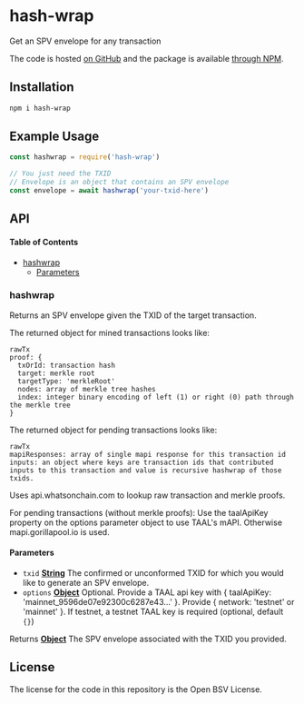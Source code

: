 # hash-wrap

Get an SPV envelope for any transaction

The code is hosted [on GitHub](https://github.com/p2ppsr/hashwrap) and the package is available [through NPM](https://www.npmjs.com/package/hash-wrap).

## Installation

```sh
npm i hash-wrap
```

## Example Usage

```js
const hashwrap = require('hash-wrap')

// You just need the TXID
// Envelope is an object that contains an SPV envelope
const envelope = await hashwrap('your-txid-here')
```

## API

<!-- Generated by documentation.js. Update this documentation by updating the source code. -->

#### Table of Contents

*   [hashwrap](#hashwrap)
    *   [Parameters](#parameters)

### hashwrap

Returns an SPV envelope given the TXID of the target transaction.

The returned object for mined transactions looks like:

    rawTx
    proof: {
      txOrId: transaction hash
      target: merkle root
      targetType: 'merkleRoot'
      nodes: array of merkle tree hashes
      index: integer binary encoding of left (1) or right (0) path through the merkle tree
    }

The returned object for pending transactions looks like:

    rawTx
    mapiResponses: array of single mapi response for this transaction id
    inputs: an object where keys are transaction ids that contributed inputs to this transaction and value is recursive hashwrap of those txids.

Uses api.whatsonchain.com to lookup raw transaction and merkle proofs.

For pending transactions (without merkle proofs):
Use the taalApiKey property on the options parameter object to use TAAL's mAPI.
Otherwise mapi.gorillapool.io is used.

#### Parameters

*   `txid` **[String](https://developer.mozilla.org/docs/Web/JavaScript/Reference/Global_Objects/String)** The confirmed or unconformed TXID for which you would like to generate an SPV envelope.
*   `options` **[Object](https://developer.mozilla.org/docs/Web/JavaScript/Reference/Global_Objects/Object)** Optional. Provide a TAAL api key with { taalApiKey: 'mainnet\_9596de07e92300c6287e43...' }. Provide { network: 'testnet' or 'mainnet' }. If testnet, a testnet TAAL key is required (optional, default `{}`)

Returns **[Object](https://developer.mozilla.org/docs/Web/JavaScript/Reference/Global_Objects/Object)** The SPV envelope associated with the TXID you provided.

## License

The license for the code in this repository is the Open BSV License.
